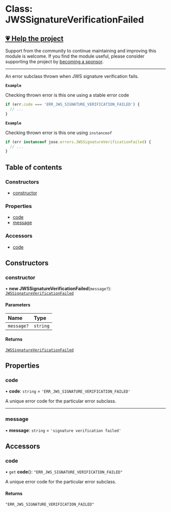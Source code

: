 # Class: JWSSignatureVerificationFailed

## [💗 Help the project](https://github.com/sponsors/panva)

Support from the community to continue maintaining and improving this module is welcome. If you find the module useful, please consider supporting the project by [becoming a sponsor](https://github.com/sponsors/panva).

---

An error subclass thrown when JWS signature verification fails.

**`Example`**

Checking thrown error is this one using a stable error code

```js
if (err.code === 'ERR_JWS_SIGNATURE_VERIFICATION_FAILED') {
  // ...
}
```

**`Example`**

Checking thrown error is this one using `instanceof`

```js
if (err instanceof jose.errors.JWSSignatureVerificationFailed) {
  // ...
}
```

## Table of contents

### Constructors

- [constructor](util_errors.JWSSignatureVerificationFailed.md#constructor)

### Properties

- [code](util_errors.JWSSignatureVerificationFailed.md#code)
- [message](util_errors.JWSSignatureVerificationFailed.md#message)

### Accessors

- [code](util_errors.JWSSignatureVerificationFailed.md#code-1)

## Constructors

### constructor

• **new JWSSignatureVerificationFailed**(`message?`): [`JWSSignatureVerificationFailed`](util_errors.JWSSignatureVerificationFailed.md)

#### Parameters

| Name | Type |
| :------ | :------ |
| `message?` | `string` |

#### Returns

[`JWSSignatureVerificationFailed`](util_errors.JWSSignatureVerificationFailed.md)

## Properties

### code

• **code**: `string` = `'ERR_JWS_SIGNATURE_VERIFICATION_FAILED'`

A unique error code for the particular error subclass.

___

### message

• **message**: `string` = `'signature verification failed'`

## Accessors

### code

• `get` **code**(): ``"ERR_JWS_SIGNATURE_VERIFICATION_FAILED"``

A unique error code for the particular error subclass.

#### Returns

``"ERR_JWS_SIGNATURE_VERIFICATION_FAILED"``
